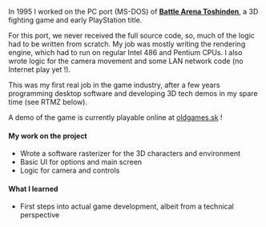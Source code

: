 In 1995 I worked on the PC port (MS-DOS) of [**Battle Arena Toshinden**](https://www.oddworld.com/oddworldgames/abes-oddysee/), a 3D fighting game and early PlayStation title.

For this port, we never received the full source code, so, much of the logic had to be written from scratch. My job was mostly writing the rendering engine, which had to run on regular Intel 486 and Pentium CPUs. I also wrote logic for the camera movement and some LAN network code (no Internet play yet !).

This was my first real job in the game industry, after a few years programming desktop software and developing 3D tech demos in my spare time (see RTMZ below).

A demo of the game is currently playable online at [oldgames.sk](https://online.oldgames.sk/play/dos/battle-arena-toshinden/10217) !

#### My work on the project

- Wrote a software rasterizer for the 3D characters and environment
- Basic UI for options and main screen
- Logic for camera and controls

#### What I learned

- First steps into actual game development, albeit from a technical perspective



